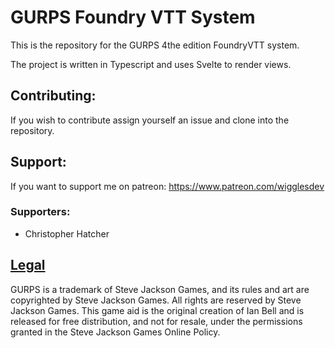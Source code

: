 # GURPS Foundry VTT System
This is the repository for the GURPS 4the edition FoundryVTT system.

The project is written in Typescript and uses Svelte to render views.

## Contributing: 
If you wish to contribute assign yourself an issue and clone into the repository.

## Support:
If you want to support me on patreon: https://www.patreon.com/wigglesdev

### Supporters:
 * Christopher Hatcher

## [Legal](http://www.sjgames.com/general/online_policy.html)
GURPS is a trademark of Steve Jackson Games, and its rules and art are copyrighted by Steve Jackson Games. All rights are reserved by Steve Jackson Games. This game aid is the original creation of Ian Bell and is released for free distribution, and not for resale, under the permissions granted in the Steve Jackson Games Online Policy.